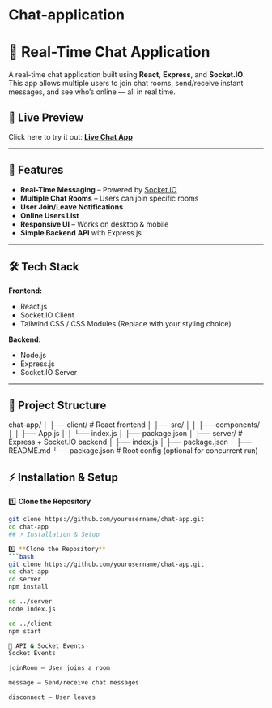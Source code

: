 # Chat-application

# 💬 Real-Time Chat Application

A real-time chat application built using **React**, **Express**, and **Socket.IO**.  
This app allows multiple users to join chat rooms, send/receive instant messages, and see who’s online — all in real time.

## 🚀 Live Preview
Click here to try it out: [**Live Chat App**](https://maangchat.netlify.app/)

---

## 🚀 Features

- **Real-Time Messaging** – Powered by [Socket.IO](https://socket.io/)
- **Multiple Chat Rooms** – Users can join specific rooms
- **User Join/Leave Notifications**
- **Online Users List**
- **Responsive UI** – Works on desktop & mobile
- **Simple Backend API** with Express.js

---

## 🛠️ Tech Stack

**Frontend:**
- React.js
- Socket.IO Client
- Tailwind CSS / CSS Modules (Replace with your styling choice)

**Backend:**
- Node.js
- Express.js
- Socket.IO Server

---

## 📂 Project Structure
chat-app/
│
├── client/ # React frontend
│ ├── src/
│ │ ├── components/
│ │ ├── App.js
│ │ └── index.js
│ ├── package.json
│
├── server/ # Express + Socket.IO backend
│ ├── index.js
│ ├── package.json
│
├── README.md
└── package.json # Root config (optional for concurrent run)


## ⚡ Installation & Setup

1️⃣ **Clone the Repository**
```bash
git clone https://github.com/yourusername/chat-app.git
cd chat-app
## ⚡ Installation & Setup

1️⃣ **Clone the Repository**
```bash
git clone https://github.com/yourusername/chat-app.git
cd chat-app
cd server
npm install

cd ../server
node index.js

cd ../client
npm start

🔗 API & Socket Events
Socket Events

joinRoom – User joins a room

message – Send/receive chat messages

disconnect – User leaves

